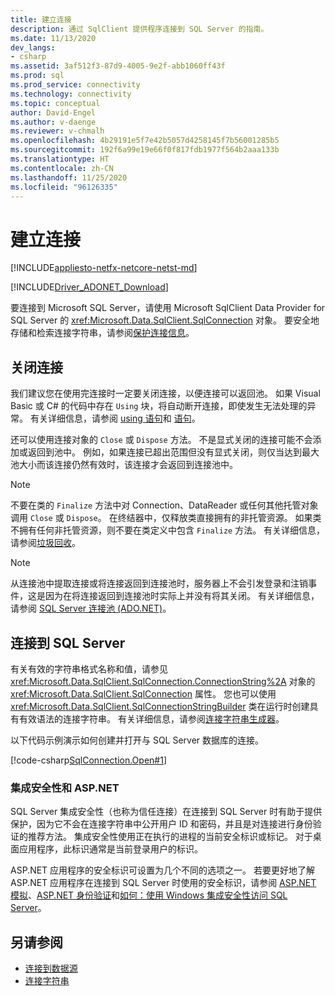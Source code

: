```yaml
---
title: 建立连接
description: 通过 SqlClient 提供程序连接到 SQL Server 的指南。
ms.date: 11/13/2020
dev_langs:
- csharp
ms.assetid: 3af512f3-87d9-4005-9e2f-abb1060ff43f
ms.prod: sql
ms.prod_service: connectivity
ms.technology: connectivity
ms.topic: conceptual
author: David-Engel
ms.author: v-daenge
ms.reviewer: v-chmalh
ms.openlocfilehash: 4b29191e5f7e42b5057d4258145f7b56001285b5
ms.sourcegitcommit: 192f6a99e19e66f0f817fdb1977f564b2aaa133b
ms.translationtype: HT
ms.contentlocale: zh-CN
ms.lasthandoff: 11/25/2020
ms.locfileid: "96126335"
---
```

# <a name="establishing-connection"></a>建立连接

[!INCLUDE[appliesto-netfx-netcore-netst-md](../../includes/appliesto-netfx-netcore-netst-md.md)]

[!INCLUDE[Driver_ADONET_Download](../../includes/driver_adonet_download.md)]

要连接到 Microsoft SQL Server，请使用 Microsoft SqlClient Data Provider for SQL Server 的 <xref:Microsoft.Data.SqlClient.SqlConnection> 对象。 要安全地存储和检索连接字符串，请参阅[保护连接信息](protecting-connection-information.md)。

## <a name="closing-connections"></a>关闭连接

我们建议您在使用完连接时一定要关闭连接，以便连接可以返回池。 如果 Visual Basic 或 C# 的代码中存在 `Using` 块，将自动断开连接，即使发生无法处理的异常。 有关详细信息，请参阅 [using 语句](/dotnet/docs/csharp/language-reference/keywords/using-statement.md)和 [ 语句](/dotnet/docs/visual-basic/language-reference/statements/using-statement.md)。

还可以使用连接对象的 `Close` 或 `Dispose` 方法。 不是显式关闭的连接可能不会添加或返回到池中。 例如，如果连接已超出范围但没有显式关闭，则仅当达到最大池大小而该连接仍然有效时，该连接才会返回到连接池中。

> [!NOTE]
> 不要在类的 `Finalize` 方法中对 Connection、DataReader 或任何其他托管对象调用 `Close` 或 `Dispose`。 在终结器中，仅释放类直接拥有的非托管资源。 如果类不拥有任何非托管资源，则不要在类定义中包含 `Finalize` 方法。 有关详细信息，请参阅[垃圾回收](/dotnet/docs/standard/garbage-collection/index.md)。

> [!NOTE]
> 从连接池中提取连接或将连接返回到连接池时，服务器上不会引发登录和注销事件，这是因为在将连接返回到连接池时实际上并没有将其关闭。 有关详细信息，请参阅 [SQL Server 连接池 (ADO.NET)](sql-server-connection-pooling.md)。

## <a name="connecting-to-sql-server"></a>连接到 SQL Server

有关有效的字符串格式名称和值，请参见 <xref:Microsoft.Data.SqlClient.SqlConnection.ConnectionString%2A> 对象的 <xref:Microsoft.Data.SqlClient.SqlConnection> 属性。 您也可以使用 <xref:Microsoft.Data.SqlClient.SqlConnectionStringBuilder> 类在运行时创建具有有效语法的连接字符串。 有关详细信息，请参阅[连接字符串生成器](connection-string-builders.md)。

以下代码示例演示如何创建并打开与 SQL Server 数据库的连接。

[!code-csharp[SqlConnection.Open#1](~/../sqlclient/doc/samples/SqlConnection_Open.cs#1)]

### <a name="integrated-security-and-aspnet"></a>集成安全性和 ASP.NET

SQL Server 集成安全性（也称为信任连接）在连接到 SQL Server 时有助于提供保护，因为它不会在连接字符串中公开用户 ID 和密码，并且是对连接进行身份验证的推荐方法。 集成安全性使用正在执行的进程的当前安全标识或标记。 对于桌面应用程序，此标识通常是当前登录用户的标识。

ASP.NET 应用程序的安全标识可设置为几个不同的选项之一。 若要更好地了解 ASP.NET 应用程序在连接到 SQL Server 时使用的安全标识，请参阅 [ASP.NET 模拟](/previous-versions/aspnet/xh507fc5(v=vs.100))、[ASP.NET 身份验证](/previous-versions/aspnet/eeyk640h(v=vs.100))和[如何：使用 Windows 集成安全性访问 SQL Server](/previous-versions/aspnet/bsz5788z(v=vs.100))。

## <a name="see-also"></a>另请参阅

- [连接到数据源](connecting-to-data-source.md)
- [连接字符串](connection-strings.md)
